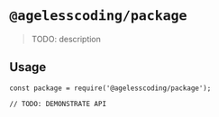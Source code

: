 # `@agelesscoding/package`

> TODO: description

## Usage

```
const package = require('@agelesscoding/package');

// TODO: DEMONSTRATE API
```
